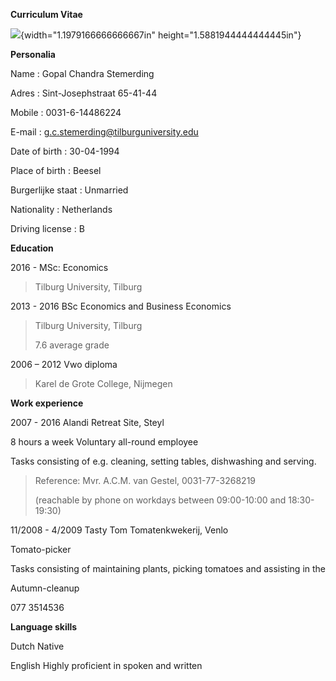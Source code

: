 **Curriculum Vitae**

![](media/image1.jpeg){width="1.1979166666666667in" height="1.5881944444444445in"}

**Personalia**

Name : Gopal Chandra Stemerding

Adres : Sint-Josephstraat 65-41-44

Mobile : 0031-6-14486224

E-mail : <g.c.stemerding@tilburguniversity.edu>

Date of birth : 30-04-1994

Place of birth : Beesel

Burgerlijke staat : Unmarried

Nationality : Netherlands

Driving license : B

**Education**

2016 - MSc: Economics

> Tilburg University, Tilburg

2013 - 2016 BSc Economics and Business Economics

> Tilburg University, Tilburg
>
> 7.6 average grade

2006 – 2012 Vwo diploma

> Karel de Grote College, Nijmegen

**Work experience**

2007 - 2016 Alandi Retreat Site, Steyl

8 hours a week Voluntary all-round employee

Tasks consisting of e.g. cleaning, setting tables, dishwashing and serving.

> Reference: Mvr. A.C.M. van Gestel, 0031-77-3268219
>
> (reachable by phone on workdays between 09:00-10:00 and 18:30-19:30)

11/2008 - 4/2009 Tasty Tom Tomatenkwekerij, Venlo

Tomato-picker

Tasks consisting of maintaining plants, picking tomatoes and assisting in the

Autumn-cleanup

077 3514536

**Language skills**

Dutch Native

English Highly proficient in spoken and written
